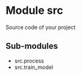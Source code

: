 Module src
==========
Source code of your project

Sub-modules
-----------
* src.process
* src.train_model
